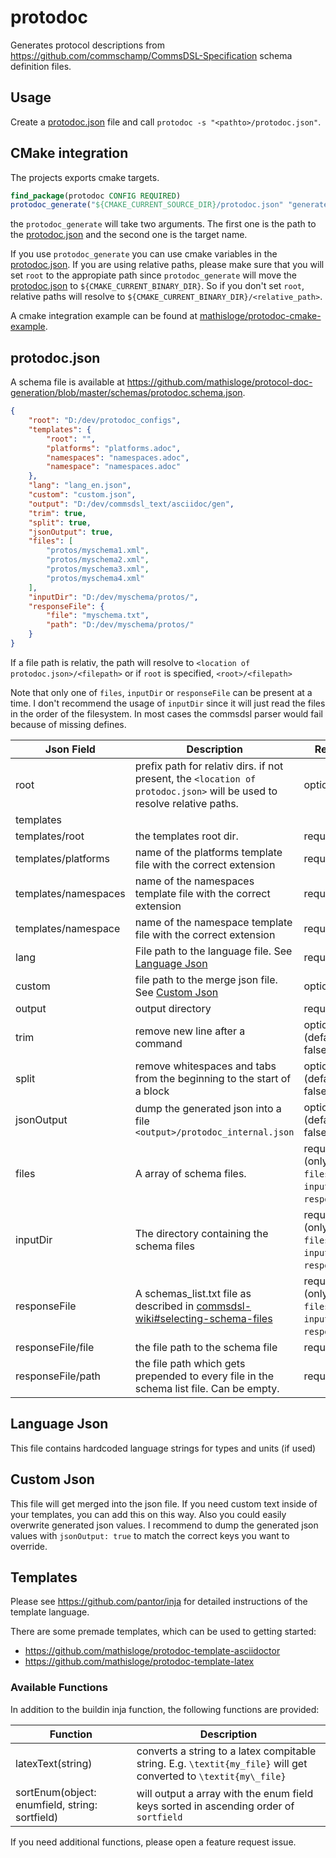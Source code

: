 # protodoc

Generates protocol descriptions from https://github.com/commschamp/CommsDSL-Specification schema definition files.

## Usage

Create a [protodoc.json](#protodocjson) file and call `protodoc -s "<pathto>/protodoc.json"`.

## CMake integration

The projects exports cmake targets.
```cmake
find_package(protodoc CONFIG REQUIRED)
protodoc_generate("${CMAKE_CURRENT_SOURCE_DIR}/protodoc.json" "generate_doc")
```

the `protodoc_generate` will take two arguments. The first one is the path to the [protodoc.json](#protodocjson) and the second one is the target name.

If you use `protodoc_generate` you can use cmake variables in the [protodoc.json](#protodocjson). If you are using relative paths, please make sure that you will set `root` to the appropiate path since `protodoc_generate` will move the [protodoc.json](#protodocjson) to `${CMAKE_CURRENT_BINARY_DIR}`. So if you don't set `root`, relative paths will resolve to `${CMAKE_CURRENT_BINARY_DIR}/<relative_path>`.

A cmake integration example can be found at [mathisloge/protodoc-cmake-example](https://github.com/mathisloge/protodoc-cmake-example).


## protodoc.json

A schema file is available at https://github.com/mathisloge/protocol-doc-generation/blob/master/schemas/protodoc.schema.json.

```json
{
    "root": "D:/dev/protodoc_configs",
    "templates": {
        "root": "",
        "platforms": "platforms.adoc",
        "namespaces": "namespaces.adoc",
        "namespace": "namespaces.adoc"
    },
    "lang": "lang_en.json",
    "custom": "custom.json",
    "output": "D:/dev/commsdsl_text/asciidoc/gen",
    "trim": true,
    "split": true,
    "jsonOutput": true,
    "files": [
        "protos/myschema1.xml",
        "protos/myschema2.xml",
        "protos/myschema3.xml",
        "protos/myschema4.xml"
    ],
    "inputDir": "D:/dev/myschema/protos/",
    "responseFile": {
        "file": "myschema.txt",
        "path": "D:/dev/myschema/protos/"
    }
}
```

If a file path is relativ, the path will resolve to `<location of protodoc.json>/<filepath>` or if `root` is specified, `<root>/<filepath>`

Note that only one of `files`, `inputDir` or `responseFile` can be present at a time.
I don't recommend the usage of `inputDir` since it will just read the files in the order of the filesystem. In most cases the commsdsl parser would fail because of missing defines.


| Json Field          | Description   | Required   |
| ------------------- | ------------- |----|
| root | prefix path for relativ dirs. if not present, the `<location of protodoc.json>` will be used to resolve relative paths. | optional |
| templates           | ||
| templates/root      | the templates root dir.       |required|
| templates/platforms | name of the platforms template file with the correct extension      |required|
| templates/namespaces| name of the namespaces template file with the correct extension      |required|
| templates/namespace | name of the namespace template file with the correct extension      |required|
| lang                | File path to the language file. See [Language Json](#language-json)      |required|
| custom              | file path to the merge json file. See [Custom Json](#custom-json)      |optional|
| output              | output directory      |required|
| trim                | remove new line after a command |optional (default: false)|
| split               | remove whitespaces and tabs from the beginning to the start of a block |optional (default: false)|
| jsonOutput          | dump the generated json into a file `<output>/protodoc_internal.json`       |optional (default: false)|
| files               | A array of schema files.      | required (only on of `files`, `inputDir` or `responseFile`) |
| inputDir            | The directory containing the schema files     | required (only on of `files`, `inputDir` or `responseFile`) |
| responseFile        | A schemas_list.txt file as described in [commsdsl-wiki#selecting-schema-files](https://github.com/commschamp/commsdsl/blob/master/doc/Manual_commsdsl2comms.md#selecting-schema-files)     | required (only on of `files`, `inputDir` or `responseFile`) |
| responseFile/file   | the file path to the schema file      | required |
| responseFile/path   | the file path which gets prepended to every file in the schema list file. Can be empty.      | required |


## Language Json
This file contains hardcoded language strings for types and units (if used)

## Custom Json

This file will get merged into the json file. If you need custom text inside of your templates, you can add this on this way. Also you could easily overwrite generated json values.
I recommend to dump the generated json values with `jsonOutput: true` to match the correct keys you want to override.



## Templates

Please see https://github.com/pantor/inja for detailed instructions of the template language.

There are some premade templates, which can be used to getting started:

* https://github.com/mathisloge/protodoc-template-asciidoctor
* https://github.com/mathisloge/protodoc-template-latex

### Available Functions

In addition to the buildin inja function, the following functions are provided: 

| Function            | Description     | 
| ------------------- | ------------- |
| latexText(string) | converts a string to a latex compitable string. E.g. `\textit{my_file}` will get converted to `\textit{my\_file}` | 
| sortEnum(object: enumfield, string: sortfield) | will output a array with the enum field keys sorted in ascending order of `sortfield`|

If you need additional functions, please open a feature request issue.
